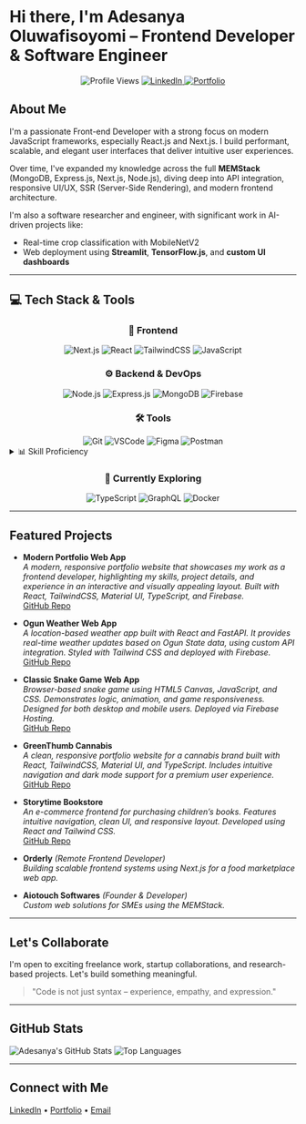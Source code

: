 # Hi there, I'm Adesanya Oluwafisoyomi – Frontend Developer & Software Engineer

<div align="center">
  <img src="https://komarev.com/ghpvc/?username=adesanyaoluwafisayomi&color=blue" alt="Profile Views" />
  <a href="https://www.linkedin.com/in/oluwafisayomi-adesanya-09452922b/">
    <img src="https://img.shields.io/badge/LinkedIn-Connect-blue?logo=linkedin&style=flat-square" alt="LinkedIn" />
  </a>
  <a href="https://my-potifolio-95cf0.web.app/">
    <img src="https://img.shields.io/badge/Portfolio-View-informational?logo=firefox-browser&style=flat-square" alt="Portfolio" />
  </a>
</div>

## About Me

I'm a passionate Front-end Developer with a strong focus on modern JavaScript frameworks, especially React.js and Next.js. I build performant, scalable, and elegant user interfaces that deliver intuitive user experiences.

Over time, I've expanded my knowledge across the full **MEMStack** (MongoDB, Express.js, Next.js, Node.js), diving deep into API integration, responsive UI/UX, SSR (Server-Side Rendering), and modern frontend architecture.

I'm also a software researcher and engineer, with significant work in AI-driven projects like:

- Real-time crop classification with MobileNetV2
- Web deployment using **Streamlit**, **TensorFlow.js**, and **custom UI dashboards**

---

## 💻 Tech Stack & Tools

<div align="center">

  <!-- FRONTEND -->
  <h3>🎨 Frontend</h3>
  <div>
    <img src="https://img.shields.io/badge/Next.js-000?style=for-the-badge&logo=nextdotjs&logoColor=white" alt="Next.js" />
    <img src="https://img.shields.io/badge/React-20232A?style=for-the-badge&logo=react&logoColor=61DAFB" alt="React" />
    <img src="https://img.shields.io/badge/TailwindCSS-38B2AC?style=for-the-badge&logo=tailwind-css&logoColor=white" alt="TailwindCSS" />
    <img src="https://img.shields.io/badge/JavaScript-F7DF1E?style=for-the-badge&logo=javascript&logoColor=black" alt="JavaScript" />
  </div>
  
  <!-- BACKEND & DEVOPS -->
  <h3>⚙️ Backend & DevOps</h3>
  <div>
    <img src="https://img.shields.io/badge/Node.js-339933?style=for-the-badge&logo=node.js&logoColor=white" alt="Node.js" />
    <img src="https://img.shields.io/badge/Express.js-000?style=for-the-badge&logo=express&logoColor=white" alt="Express.js" />
    <img src="https://img.shields.io/badge/MongoDB-4EA94B?style=for-the-badge&logo=mongodb&logoColor=white" alt="MongoDB" />
    <img src="https://img.shields.io/badge/Firebase-ffca28?style=for-the-badge&logo=firebase&logoColor=black" alt="Firebase" />
  </div>
  
  <!-- TOOLS -->
  <h3>🛠️ Tools</h3>
  <div>
    <img src="https://img.shields.io/badge/Git-F05032?style=for-the-badge&logo=git&logoColor=white" alt="Git" />
    <img src="https://img.shields.io/badge/VSCode-007ACC?style=for-the-badge&logo=visual-studio-code&logoColor=white" alt="VSCode" />
    <img src="https://img.shields.io/badge/Figma-F24E1E?style=for-the-badge&logo=figma&logoColor=white" alt="Figma" />
    <img src="https://img.shields.io/badge/Postman-FF6C37?style=for-the-badge&logo=postman&logoColor=white" alt="Postman" />
  </div>

</div>

<details>
<summary>📊 Skill Proficiency</summary>
<div align="center">

| Skill | Proficiency |
|-------|-------------|
| React | ⭐⭐⭐⭐⭐ |
| Next.js | ⭐⭐⭐⭐⭐ |
| JavaScript | ⭐⭐⭐⭐⭐ |
| Node.js | ⭐⭐⭐⭐ |
| MongoDB | ⭐⭐⭐⭐ |
| TailwindCSS | ⭐⭐⭐⭐⭐ |

</div>
</details>

<div align="center">
  <h3>🚀 Currently Exploring</h3>
  <img src="https://img.shields.io/badge/TypeScript-007ACC?style=for-the-badge&logo=typescript&logoColor=white" alt="TypeScript" />
  <img src="https://img.shields.io/badge/GraphQL-E10098?style=for-the-badge&logo=graphql&logoColor=white" alt="GraphQL" />
  <img src="https://img.shields.io/badge/Docker-2496ED?style=for-the-badge&logo=docker&logoColor=white" alt="Docker" />
</div>

---

## Featured Projects

- **Modern Portfolio Web App**  
  *A modern, responsive portfolio website that showcases my work as a frontend developer, highlighting my skills, project details, and experience in an interactive and visually appealing layout. Built with React, TailwindCSS, Material UI, TypeScript, and Firebase.*  
  [GitHub Repo](https://github.com/Adesanya221/My-Potifolio-.git)

- **Ogun Weather Web App**  
  *A location-based weather app built with React and FastAPI. It provides real-time weather updates based on Ogun State data, using custom API integration. Styled with Tailwind CSS and deployed with Firebase.*  
  [GitHub Repo](https://github.com/Adesanya221/Ogun-weather.git)

- **Classic Snake Game Web App**  
  *Browser-based snake game using HTML5 Canvas, JavaScript, and CSS. Demonstrates logic, animation, and game responsiveness. Designed for both desktop and mobile users. Deployed via Firebase Hosting.*  
  [GitHub Repo](https://github.com/Adesanya221/Classic-Snake-Game-Web-App.git)

- **GreenThumb Cannabis**  
  *A clean, responsive portfolio website for a cannabis brand built with React, TailwindCSS, Material UI, and TypeScript. Includes intuitive navigation and dark mode support for a premium user experience.*  
  [GitHub Repo](https://github.com/Adesanya221/MY-REACT-PROJECT.git)

- **Storytime Bookstore**  
  *An e-commerce frontend for purchasing children’s books. Features intuitive navigation, clean UI, and responsive layout. Developed using React and Tailwind CSS.*  
  [GitHub Repo](https://github.com/Adesanya221/storytime-bookstore-front.git)

- **Orderly** *(Remote Frontend Developer)*  
  *Building scalable frontend systems using Next.js for a food marketplace web app.*

- **Aiotouch Softwares** *(Founder & Developer)*  
  *Custom web solutions for SMEs using the MEMStack.*

---

## Let's Collaborate

I'm open to exciting freelance work, startup collaborations, and research-based projects. Let's build something meaningful.

> "Code is not just syntax – experience, empathy, and expression."

---

## GitHub Stats

![Adesanya's GitHub Stats](https://github-readme-stats.vercel.app/api?username=adesanyaoluwa&show_icons=true&theme=github_dark)
![Top Languages](https://github-readme-stats.vercel.app/api/top-langs/?username=adesanyaoluwa&layout=compact&theme=github_dark)

---

## Connect with Me

[LinkedIn](https://www.linkedin.com/in/oluwafisayomi-adesanya-09452922b/) • [Portfolio](https://my-potifolio-95cf0.web.app/) • [Email](mailto:adesanyafisayo112@gmail.com)
